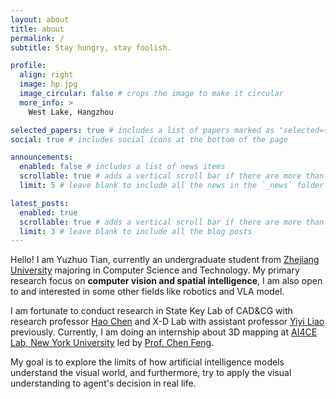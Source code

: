 ```yaml
---
layout: about
title: about
permalink: /
subtitle: Stay hungry, stay foolish.

profile:
  align: right
  image: hp.jpg
  image_circular: false # crops the image to make it circular
  more_info: >
    West Lake, Hangzhou

selected_papers: true # includes a list of papers marked as "selected={true}"
social: true # includes social icons at the bottom of the page

announcements:
  enabled: false # includes a list of news items
  scrollable: true # adds a vertical scroll bar if there are more than 3 news items
  limit: 5 # leave blank to include all the news in the `_news` folder

latest_posts:
  enabled: true
  scrollable: true # adds a vertical scroll bar if there are more than 3 new posts items
  limit: 3 # leave blank to include all the blog posts
---
```


Hello! I am Yuzhuo Tian, currently an undergraduate student from [Zhejiang University](https://www.zju.edu.cn/english/) majoring in Computer Science and Technology. My primary research focus on **computer vision and spatial intelligence**, I am also open to and interested in some other fields like robotics and VLA model.

I am fortunate to conduct research in State Key Lab of CAD&CG with research professor [Hao Chen](https://stan-haochen.github.io/) and X-D Lab with assistant professor [Yiyi Liao](https://yiyiliao.github.io/) previously. Currently, I am doing an internship about 3D mapping at [AI4CE Lab, New York University](https://ai4ce.github.io/) led by [Prof. Chen Feng](https://engineering.nyu.edu/faculty/chen-feng).

My goal is to explore the limits of how artificial intelligence models understand the visual world, and furthermore, try to apply the visual understanding to agent's decision in real life.